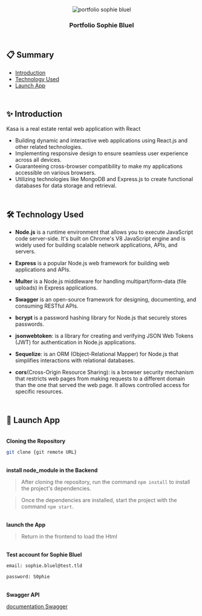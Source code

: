 <div align="center">
 <img src="./FrontEnd/assets/sophie-buel.png" alt="portfolio sophie bluel">
  <h3 align="center">Portfolio Sophie Bluel</h3>
</div>

## <br /> 📋 <a name="table">Summary</a>

- [Introduction](#introduction)
- [Technology Used](#tech-stack)
- [Launch App](#launch-app)

## <br /> <a name="introduction">✨ Introduction</a>

Kasa is a real estate rental web application with React

- Building dynamic and interactive web applications using React.js and other related technologies.
- Implementing responsive design to ensure seamless user experience across all devices.
- Guaranteeing cross-browser compatibility to make my applications accessible on various browsers.
- Utilizing technologies like MongoDB and Express.js to create functional databases for data storage and retrieval.

## <br /> <a name="tech-stack">🛠 Technology Used</a>

- **Node.js** is a runtime environment that allows you to execute JavaScript code server-side. It's built on Chrome's V8 JavaScript engine and is widely used for building scalable network applications, APIs, and servers.

- **Express** is a popular Node.js web framework for building web applications and APIs.

- **Multer** is a Node.js middleware for handling multipart/form-data (file uploads) in Express applications.

- **Swagger** is an open-source framework for designing, documenting, and consuming RESTful APIs.

- **bcrypt** is a password hashing library for Node.js that securely stores passwords.

- **jsonwebtoken**: is a library for creating and verifying JSON Web Tokens (JWT) for authentication in Node.js applications.

- **Sequelize**: is an ORM (Object-Relational Mapper) for Node.js that simplifies interactions with relational databases.

- **cors**(Cross-Origin Resource Sharing): is a browser security mechanism that restricts web pages from making requests to a different domain than the one that served the web page. It allows controlled access for specific resources.


## <br /> <a name="launch-app">🚀 Launch App</a>

<br/>**Cloning the Repository**

```bash
git clone {git remote URL}
```

<br/>**install node_module in the Backend**

> After cloning the repository, run the command `npm install` to install the project's dependencies.

> Once the dependencies are installed, start the project with the command `npm start`.

<br/>**launch the App**

> Return in the frontend to load the Html

<br/>**Test account for Sophie Bluel**

```bash
email: sophie.bluel@test.tld
```

```bash
password: S0phie
```

<br/>**Swagger API**

[documentation Swagger](http://localhost:5678/api-docs/)
